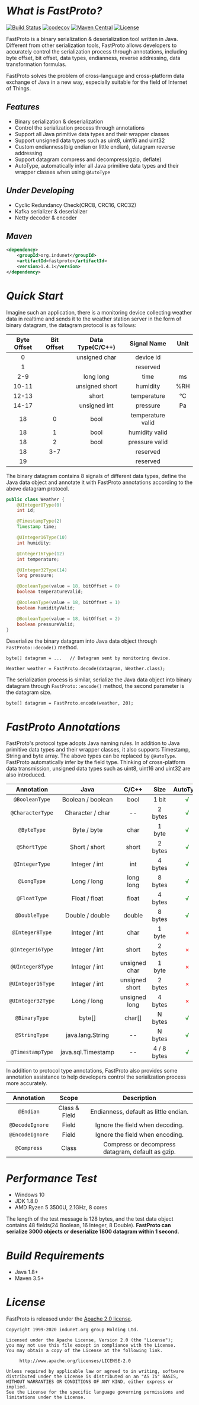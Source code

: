 # *What is FastProto?*

[![Build Status](https://travis-ci.com/indunet/fastproto.svg?branch=master)](https://travis-ci.com/indunet/fastproto)
[![codecov](https://codecov.io/gh/indunet/fastproto/branch/master/graph/badge.svg?token=17TEL5B5NU)](https://codecov.io/gh/indunet/fastproto)
[![Maven Central](https://maven-badges.herokuapp.com/maven-central/org.indunet/fastproto/badge.svg)](https://maven-badges.herokuapp.com/maven-central/org.indunet/fastproto/)
[![License](https://img.shields.io/badge/license-Apache%202-4EB1BA.svg)](https://www.apache.org/licenses/LICENSE-2.0.html)

FastProto is a binary serialization & deserialization tool written in Java. 
Different from other serialization tools, FastProto allows developers to accurately control the serialization process 
through annotations, including byte offset, bit offset, data types, endianness,  reverse addressing, data transformation formulas.

FastProto solves the problem of cross-language and cross-platform data exchange of Java in a new way, especially suitable for the field of Internet of Things.

## *Features*

* Binary serialization & deserialization
* Control the serialization process through annotations
* Support all Java primitive data types and their wrapper classes
* Support unsigned data types such as uint8, uint16 and uint32
* Custom endianness(big endian or little endian), datagram reverse addressing
* Support datagram compress and decompress(gzip, deflate)
* AutoType, automatically infer all Java primitive data types and their wrapper classes when using `@AutoType`

## *Under Developing*

* Cyclic Redundancy Check(CRC8, CRC16, CRC32)
* Kafka serializer & deserializer
* Netty decoder & encoder

## *Maven*

```xml
<dependency>
    <groupId>org.indunet</groupId>
    <artifactId>fastproto</artifactId>
    <version>1.4.1</version>
</dependency>
```

# *Quick Start*

Imagine such an application, there is a monitoring device collecting weather data in realtime and sends it to 
the weather station server in the form of binary datagram, the datagram protocol is as follows:

| Byte Offset | Bit Offset | Data Type(C/C++)   | Signal Name       | Unit |
|:-----------:|:----------:|:--------------:|:-----------------:|:----:|
| 0           |            | unsigned char  | device id         |      |
| 1           |            |                | reserved          |      |
| 2-9         |            | long long      | time              |  ms  |
| 10-11       |            | unsigned short | humidity          |  %RH |
| 12-13       |            | short          | temperature       |  ℃  | 
| 14-17       |            | unsigned int   | pressure          |  Pa  |
| 18          | 0          | bool           | temperature valid |      |
| 18          | 1          | bool           | humidity valid    |      |
| 18          | 2          | bool           | pressure valid    |      |
| 18          | 3-7        |                | reserved          |      |
| 19          |            |                | reserved          |      |

The binary datagram contains 8 signals of different data types, define the Java data object and annotate it with FastProto
annotations according to the above datagram protocol.

```java
public class Weather {
    @UInteger8Type(0)
    int id;

    @TimestampType(2)
    Timestamp time;

    @UInteger16Type(10)
    int humidity;

    @Integer16Type(12)
    int temperature;

    @UInteger32Type(14)
    long pressure;

    @BooleanType(value = 18, bitOffset = 0)
    boolean temperatureValid;

    @BooleanType(value = 18, bitOffset = 1)
    boolean humidityValid;

    @BooleanType(value = 18, bitOffset = 2)
    boolean pressureValid;
}
```
Deserialize the binary datagram into Java data object through `FastProto::decode()` method.

```
byte[] datagram = ...   // Datagram sent by monitoring device.

Weather weather = FastProto.decode(datagram, Weather.class);
```

The serialization process is similar, serialize the Java data object into binary datagram through `FastProto::encode()` 
method, the second parameter is the datagram size.

```
byte[] datagram = FastProto.encode(weather, 20);
```

# *FastProto Annotations*

FastProto's protocol type adopts Java naming rules. In addition to Java primitive data types and their wrapper classes, 
it also supports Timestamp, String and byte array. The above types can be replaced by `@AutoType`. FastProto automatically 
infer by the field type. Thinking of cross-platform data transmission, unsigned data types such as uint8, uint16 and
 uint32 are also introduced.

| Annotation      | Java               | C/C++          | Size        |   AutoType |
|:---------------:|:------------------:|:--------------:|:-----------:|:-----------:|
| `@BooleanType`    | Boolean / boolean  | bool           | 1 bit       |  <font color=green>√</font>  |    
| `@CharacterType`  | Character / char   | --             | 2 bytes     |  <font color=green>√</font>  |    
| `@ByteType`       | Byte / byte        | char           | 1 byte      |  <font color=green>√</font>  |    
| `@ShortType`      | Short / short      | short          | 2 bytes     |  <font color=green>√</font>  |    
| `@IntegerType`    | Integer / int      | int            | 4 bytes     |  <font color=green>√</font>  |    
| `@LongType`       | Long / long        | long long      | 8 bytes     |  <font color=green>√</font>  |    
| `@FloatType`      | Float / float      | float          | 4 bytes     |  <font color=green>√</font>  |    
| `@DoubleType`     | Double / double    | double         | 8 bytes     |  <font color=green>√</font>  |    
| `@Integer8Type`   | Integer / int      | char           | 1 byte      |  <font color=red>×</font>  |    
| `@Integer16Type`  | Integer / int      | short          | 2 bytes     |  <font color=red>×</font>  |    
| `@UInteger8Type`  | Integer / int      | unsigned char  | 1 byte      |  <font color=red>×</font>  |    
| `@UInteger16Type` | Integer / int      | unsigned short | 2 bytes     |  <font color=red>×</font>  |    
| `@UInteger32Type` | Long / long        | unsigned long  | 4 bytes     |  <font color=red>×</font>  |    
| `@BinaryType`     | byte[]             | char[]         | N bytes     |  <font color=green>√</font>  |    
| `@StringType`     | java.lang.String   | --             | N bytes     |  <font color=green>√</font>  |    
| `@TimestampType`  | java.sql.Timestamp | --             | 4 / 8 bytes |  <font color=green>√</font>  |    

In addition to protocol type annotations, FastProto also provides some annotation assistance to help developers control 
the serialization process more accurately.

| Annotation    | Scope        | Description                           |
|:-------------:|:------------:|:-------------------------------------:|
| `@Endian`       | Class & Field | Endianness, default as little endian. |
| `@DecodeIgnore` | Field        | Ignore the field when decoding.       |
| `@EncodeIgnore` | Field        | Ignore the field when encoding.       |
| `@Compress` | Class        | Compress or decompress datagram, default as gzip. |

# *Performance Test*

* Windows 10
* JDK 1.8.0
* AMD Ryzen 5 3500U, 2.1GHz, 8 cores

The length of the test message is 128 bytes, and the test data object contains 48 fields(24 Boolean, 16 Integer, 8 Double). 
**FastProto can serialize 3000 objects or deserialize 1800 datagram within 1 second.**


# *Build Requirements*

* Java 1.8+
* Maven 3.5+

# *License*

FastProto is released under the [Apache 2.0 license](license).

```
Copyright 1999-2020 indunet.org group Holding Ltd.

Licensed under the Apache License, Version 2.0 (the "License");
you may not use this file except in compliance with the License.
You may obtain a copy of the License at the following link.

     http://www.apache.org/licenses/LICENSE-2.0

Unless required by applicable law or agreed to in writing, software
distributed under the License is distributed on an "AS IS" BASIS,
WITHOUT WARRANTIES OR CONDITIONS OF ANY KIND, either express or implied.
See the License for the specific language governing permissions and
limitations under the License.
```